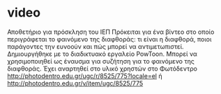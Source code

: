# video
Αποθετήριο για πρόσκληση του ΙΕΠ
Πρόκειται για ένα βίντεο στο οποίο περιγράφεται το φαινόμενο της διαφθοράς: τι είναι η διαφθορά, ποιοι παράγοντες την ευνοούν και πώς μπορεί να αντιμετωπιστεί. 
Δημιουργήθηκε με το διαδικτυακό εργαλείο PowToon.
Μπορεί να χρησιμοποιηθεί ως έναυσμα για συζήτηση για το φαινόμενο της διαφθοράς.
Έχει αναρτηθεί στο υλικό χρηστών στο Φωτόδεντρο http://photodentro.edu.gr/ugc/r/8525/775?locale=el ή http://photodentro.edu.gr/v/item/ugc/8525/775 
